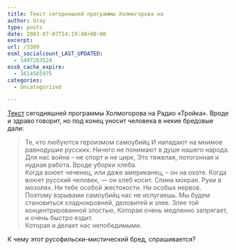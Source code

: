 ```yaml
---
title: Текст сегодняшней программы Холмогорова на
author: Gray
type: posts
date: 2003-07-07T14:19:48+00:00
excerpt:
url: /3389
esml_socialcount_LAST_UPDATED:
  - 1497263524
essb_cache_expire:
  - 1614565975
categories:
  - Uncategorized

---
```








<a href="http://www.livejournal.com/users/holmogor/423892.html" target="_blank">Текст</a> сегодняшней программы Холмогорова на Радио &#171;Тройка&#187;. Вроде и здраво говорит, но под конец уносит человека в некие бредовые дали:

> Те, кто любуются героизмом самоубийц И нападают на мнимое равнодушие русских. Ничего не понимают в душе нашего народа. Для нас война &#8211; не спорт и не цирк, Это тяжелая, потогонная и нудная работа. Вроде уборки хлеба.  
> Когда воюет чеченец, или даже американец, &#8211; он на охоте. Когда воюет русский человек, &#8212; он хлеб косит. Спина мокрая. Руки в мозолях. Ни тебе особой жестокости. Ни особых нервов.  
> Поэтому взрывами самоубийц нас не испугаешь. Мы будем становиться хладнокровней, деловитей и злее. Злее той концентрированной злостью, Которая очень медленно запрягает, и очень быстро ездит.  
> Которая и делает нас непобедимыми.

К чему этот русофильски-мистический бред, спрашивается?